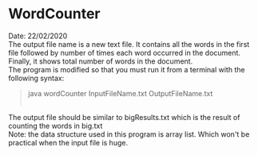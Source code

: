 # WordCounter <br>
Date: 22/02/2020 <br>
The output file name is a new text file. It contains all the words in the first file followed by number of times each word occurred in the document. <br>
Finally, it shows total number of words in the document. <br>
The program is modified so that you must run it from a terminal with the following syntax: <br>
> java wordCounter InputFileName.txt OutputFileName.txt <br> <br>

The output file should be similar to bigResults.txt which is the result of counting the words in big.txt <br>
Note: the data structure used in this program is array list. Which won't be practical when the input file is huge. <br>
